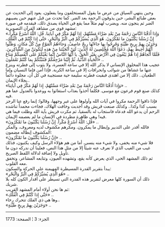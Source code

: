 ------------------------------------------------------------------------

وحين ينتهي السياق من عرض ما يقول المستخلفون وما يفعلون، يعود إلى الحديث
عن بعض طبائع البشر، حين يذوقون الرحمة بعد الضر. كما تحدث من قبل عنهم حين
يصيبهم الضر ثم ينجون منه. ويضرب لهم مثلاً مما يقع في الحياة يصدق ذلك،
فيقدمه في صورة مشهد قوي من مشاهد القرآن التصويرية:  
«وَإِذا أَذَقْنَا النَّاسَ رَحْمَةً مِنْ بَعْدِ ضَرَّاءَ مَسَّتْهُمْ، إِذا لَهُمْ مَكْرٌ فِي آياتِنا. قُلِ:
اللَّهُ أَسْرَعُ مَكْراً، إِنَّ رُسُلَنا يَكْتُبُونَ ما تَمْكُرُونَ. هُوَ الَّذِي يُسَيِّرُكُمْ فِي الْبَرِّ
وَالْبَحْرِ، حَتَّى إِذا كُنْتُمْ فِي الْفُلْكِ، وَجَرَيْنَ بِهِمْ بِرِيحٍ طَيِّبَةٍ وَفَرِحُوا بِها جاءَتْها رِيحٌ
عاصِفٌ، وَجاءَهُمُ الْمَوْجُ مِنْ كُلِّ مَكانٍ، وَظَنُّوا أَنَّهُمْ أُحِيطَ بِهِمْ، دَعَوُا اللَّهَ مُخْلِصِينَ لَهُ
الدِّينَ: لَئِنْ أَنْجَيْتَنا مِنْ هذِهِ لَنَكُونَنَّ مِنَ الشَّاكِرِينَ. فَلَمَّا أَنْجاهُمْ إِذا هُمْ يَبْغُونَ
فِي الْأَرْضِ بِغَيْرِ الْحَقِّ. يا أَيُّهَا النَّاسُ إِنَّما بَغْيُكُمْ عَلى أَنْفُسِكُمْ مَتاعَ الْحَياةِ
الدُّنْيا، ثُمَّ إِلَيْنا مَرْجِعُكُمْ فَنُنَبِّئُكُمْ بِما كُنْتُمْ تَعْمَلُونَ» ..  
عجيب هذا المخلوق الإنساني لا يذكر الله إلا في ساعة العسرة، ولا يثوب إلى
فطرته وينزع عنها ما غشاها من شوائب وانحرافات إلا في ساعة الكربة. فإذا
أمن فإما النسيان وإما الطغيان.. ذلك إلا من اهتدى فبقيت فطرته سليمة حية
مستجيبة في كل آن، مجلوة دائماً بجلاء الإيمان..  
«وَإِذا أَذَقْنَا النَّاسَ رَحْمَةً مِنْ بَعْدِ ضَرَّاءَ مَسَّتْهُمْ، إِذا لَهُمْ مَكْرٌ فِي آياتِنا» ..  
كذلك صنع قوم فرعون مع موسى. فكلما أخذوا بعذاب استغاثوا به ووعدوا بالعدول
عما هم فيه.  
فإذا ذاقوا الرحمة مكروا في آيات الله وأولوها على غير وجهها، وقالوا: إنما
رفع عنا الرجز بسبب كذا وكذا.. وكذلك صنعت قريش وقد أجدبت وخافت الهلاك،
فجاءت محمداً تناشده الرحم أن يدعو الله فدعاه فاستجاب له بالسقيا، ثم مكرت
قريش بآية الله وظلت فيما هي فيه! وهي ظاهرة مطردة في الإنسان ما لم يعصمه
الإيمان.  
«قُلِ: اللَّهُ أَسْرَعُ مَكْراً. إِنَّ رُسُلَنا يَكْتُبُونَ ما تَمْكُرُونَ» ..  
فالله أقدر على التدبير وإبطال ما يمكرون. ومكرهم مكشوف لديه ومعروف،
والمكر المكشوف إبطاله مضمون:  
«إِنَّ رُسُلَنا يَكْتُبُونَ ما تَمْكُرُونَ» ..  
فلا شيء منه يخفى، ولا شيء منه ينسى. أما من هم هؤلاء الرسل وكيف يكتبون،
فذلك غيب من الغيب الذي لا نعرف عنه شيئاً إلا من مثل هذا النص، فعلينا أن
ندركه دون ما تأويل ولا إضافة لدلالة اللفظ الصريح.  
ثم ذلك المشهد الحي، الذي يعرض كأنه يقع، وتشهده العيون، وتتابعه المشاعر،
وتخفق معه القلوب.  
يبدأ بتقرير القدرة المسيطرة المهيمنة على الحركة والسكون:  
«هُوَ الَّذِي يُسَيِّرُكُمْ فِي الْبَرِّ وَالْبَحْرِ» ..  
ذلك أن السورة كلها معرض لتقرير هذه القدرة التي تسيطر على أقدار الكون كله
بلا شريك.  
ثم ها نحن أولاء أمام المشهد القريب:  
«حَتَّى إِذا كُنْتُمْ فِي الْفُلْكِ» ..  
وها هي ذي الفلك تتحرك رخاء..  
«وَجَرَيْنَ بِهِمْ بِرِيحٍ طَيِّبَةٍ» ..

------------------------------------------------------------------------

الجزء: 3 ¦ الصفحة: 1773
